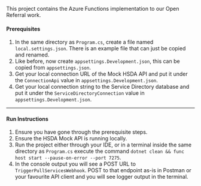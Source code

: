 This project contains the Azure Functions implementation to our Open Referral work.

#### Prerequisites

1. In the same directory as `Program.cs`, create a file named `local.settings.json`. There is an example file that can just be copied and renamed.
2. Like before, now create `appsettings.Development.json`, this can be copied from `appsettings.json`.
3. Get your local connection URL of the Mock HSDA API and put it under the `ConnectionApi` value in `appsettings.Development.json`.
4. Get your local connection string to the Service Directory database and put it under the `ServiceDirectoryConnection` value in `appsettings.Development.json`.

---

#### Run Instructions

1. Ensure you have gone through the prerequisite steps.
2. Ensure the HSDA Mock API is running locally.
3. Run the project either through your IDE, or in a terminal inside the same directory as `Program.cs` execute the command `dotnet clean && func host start --pause-on-error --port 7275`.
4. In the console output you will see a POST URL to `TriggerPullServicesWebhook`. POST to that endpoint as-is in Postman or your favourite API client and you will see logger output in the terminal.